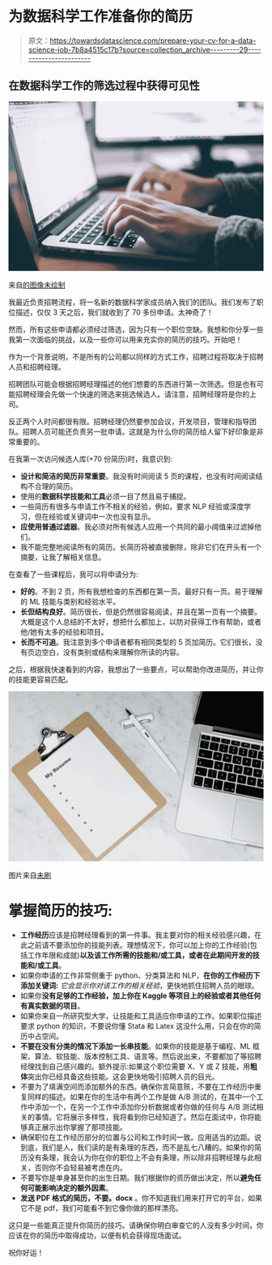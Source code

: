 # 为数据科学工作准备你的简历

> 原文：<https://towardsdatascience.com/prepare-your-cv-for-a-data-science-job-7b8a4515c17b?source=collection_archive---------29----------------------->

## 在数据科学工作的筛选过程中获得可见性

![](img/33bfe9340b11977638a3feec88f071f0.png)

来自[的图像未绘制](https://unsplash.com/photos/npxXWgQ33ZQ)

我最近负责招聘流程，将一名新的数据科学家成员纳入我们的团队。我们发布了职位描述，仅仅 3 天之后，我们就收到了 70 多份申请。太神奇了！

然而，所有这些申请都必须经过筛选，因为只有一个职位空缺。我想和你分享一些我第一次面临的挑战，以及一些你可以用来充实你的简历的技巧。开始吧！

作为一个背景说明，不是所有的公司都以同样的方式工作，招聘过程将取决于招聘人员和招聘经理。

招聘团队可能会根据招聘经理描述的他们想要的东西进行第一次筛选。但是也有可能招聘经理会先做一个快速的筛选来挑选候选人。请注意，招聘经理将是你的上司。

反正两个人时间都很有限。招聘经理仍然要参加会议，开发项目，管理和指导团队。招聘人员可能还负责另一批申请。这就是为什么你的简历给人留下好印象是非常重要的。

在我第一次访问候选人库(+70 份简历)时，我意识到:

*   **设计和简洁的简历非常重要**。我没有时间阅读 5 页的课程，也没有时间阅读结构不合理的简历。
*   使用的**数据科学技能和工具**必须一目了然且易于捕捉。
*   一些简历有很多与申请工作不相关的经验，例如，要求 NLP 经验或深度学习，但在经验或关键词中一次也没有显示。
*   **应使用普通过滤器**。我必须对所有候选人应用一个共同的最小阈值来过滤掉他们。
*   我不能完整地阅读所有的简历。长简历将被直接删除，除非它们在开头有一个摘要，让我了解相关信息。

在查看了一些课程后，我可以将申请分为:

*   **好的**。不到 2 页，所有我想检查的东西都在第一页。最好只有一页。易于理解的 ML 技能与类别和经验水平。
*   **长但结构良好**。简历很长，但是仍然很容易阅读，并且在第一页有一个摘要。大概是这个人总结的不太好，想把什么都加上，以防对获得工作有帮助，或者他/她有太多的经验和项目。
*   **长而不可追**。我注意到多个申请者都有相同类型的 5 页加简历。它们很长，没有页边空白，没有类别或结构来理解你所读的内容。

之后，根据我快速看到的内容，我想出了一些要点，可以帮助你改进简历，并让你的技能更容易匹配。

![](img/66733e535f218fb356bec991b4587918.png)

图片来自[未刷](https://unsplash.com/photos/7iSEHWsxPLw)

# 掌握简历的技巧:

*   **工作经历**应该是招聘经理看到的第一件事。我主要对你的相关经验感兴趣，在此之前请不要添加你的技能列表。理想情况下，你可以加上你的工作经验(包括工作年限和成就)**以及该工作所需的技能和/或工具，或者在此期间开发的技能和/或工具**。
*   如果你申请的工作非常侧重于 python、分类算法和 NLP，**在你的工作经历下添加关键词:** *它会显示你对该工作的相关经验*，更快地抓住招聘人员的眼球。
*   如果你**没有足够的工作经验，加上你在 Kaggle 等项目上的经验或者其他任何有真实数据的项目**。
*   如果你来自一所研究型大学，让技能和工具适应你申请的工作。如果职位描述要求 python 的知识，不要说你懂 Stata 和 Latex 这没什么用，只会在你的简历中占空间。
*   **不要在没有分类的情况下添加一长串技能**。如果你的技能是基于编程、ML 框架、算法、软技能、版本控制工具、语言等。然后说出来，不要都加了等招聘经理找到自己感兴趣的。额外提示:如果这个职位需要 X、Y 或 Z 技能，用**粗体**突出你已经具备这些技能。这会更快地吸引招聘人员的目光。
*   不要为了填满空间而添加额外的东西。确保你言简意赅，不要在工作经历中重复同样的描述。如果在你的生活中有两个工作是做 A/B 测试的，在其中一个工作中添加一个，在另一个工作中添加你分析数据或者你做的任何与 A/B 测试相关的事情。它将展示多样性，我将看到你已经知道了。然后在面试中，你将能够真正展示出你掌握了那项技能。
*   确保职位在工作经历部分的位置与公司和工作时间一致。应用适当的边距。说到底，我们是人，我们读的是有条理的东西，而不是乱七八糟的。如果你的简历没有条理，我会认为你在你的职位上不会有条理，所以除非招聘经理与此相关，否则你不会轻易被考虑在内。
*   不要写你是单身甚至你的出生日期。我们根据你的资历做出决定，所以**避免任何可能影响决定的额外因素**。
*   **发送 PDF 格式的简历，不要。docx** 。你不知道我们用来打开它的平台，如果它不是 pdf，我们可能看不到它像你做的那样漂亮。

这只是一些能真正提升你简历的技巧。请确保你明白审查它的人没有多少时间，你应该在你的简历中取得成功，以便有机会获得现场面试。

祝你好运！